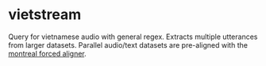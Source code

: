 # vietstream

Query for vietnamese audio with general regex. Extracts multiple utterances from larger datasets. Parallel audio/text datasets are pre-aligned with the [montreal forced aligner](https://montreal-forced-aligner.readthedocs.io/en/latest/introduction.html).

